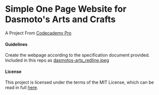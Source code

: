 # Simple One Page Website for Dasmoto's Arts and Crafts
A Project From [Codecademy Pro](https://www.codecademy.com)

#### Guidelines
Create the webpage according to the specification document provided.  Included in this repo as [dasmotos-arts_redline.jpeg](dasmotos-arts_redline.jpg)

#### License
This project is licensed under the terms of the MIT License, which can be read in full [here](LICENSE).
